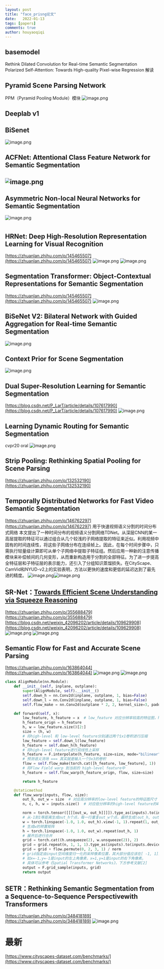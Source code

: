 ```yaml
---
layout: post
title: "face_prisng论文"
date:   2022-01-13
tags: [papers]
comments: true
author: houyaoqiqi
---
```


## basemodel
Rethink Dilated Convolution for Real-time Semantic Segmentation					 				
Polarized Self-Attention: Towards High-quality Pixel-wise Regression 
解读
## Pyramid Scene Parsing Network
PPM（Pyramid Pooling Module）模块
![image.png](https://cdn.nlark.com/yuque/0/2021/png/1493451/1634804777188-9ee11e0a-bcb9-4bab-99de-0bcd77616d7d.png#align=left&display=inline&height=399&id=u82e4aad2&margin=%5Bobject%20Object%5D&name=image.png&originHeight=798&originWidth=1800&size=714252&status=done&style=none&width=900)
## Deeplab v1
## BiSenet
![image.png](https://cdn.nlark.com/yuque/0/2021/png/1493451/1634817397910-20ca9c2d-7fe8-4a2b-ace4-fc0340758e99.png#align=left&display=inline&height=332&id=u784ff0bc&margin=%5Bobject%20Object%5D&name=image.png&originHeight=663&originWidth=969&size=338588&status=done&style=none&width=484.5)			 										 					
## ACFNet: Attentional Class Feature Network for Semantic Segmentation 
## ![image.png](https://cdn.nlark.com/yuque/0/2021/png/1493451/1634887177343-444520d2-d664-4ea6-ba39-0eba3b4d4c73.png#align=left&display=inline&height=473&id=u4feb1a0a&margin=%5Bobject%20Object%5D&name=image.png&originHeight=946&originWidth=2044&size=636795&status=done&style=none&width=1022)
## Asymmetric Non-local Neural Networks for Semantic Segmentation 
![image.png](https://cdn.nlark.com/yuque/0/2021/png/1493451/1634887040114-824d13d6-f3ce-420e-8db6-9ae92ac189b2.png#align=left&display=inline&height=477&id=uc50d0704&margin=%5Bobject%20Object%5D&name=image.png&originHeight=954&originWidth=2124&size=1065048&status=done&style=none&width=1062)
# 							 					
## HRNet: Deep High-Resolution Representation Learning for Visual Recognition
[https://zhuanlan.zhihu.com/p/145465507](https://zhuanlan.zhihu.com/p/145465507)
![image.png](https://cdn.nlark.com/yuque/0/2021/png/1493451/1635419736183-2a231ed2-7e35-4a90-bad1-4529cc95d434.png#align=left&display=inline&height=240&id=u94871140&margin=%5Bobject%20Object%5D&name=image.png&originHeight=481&originWidth=1440&size=495868&status=done&style=none&width=720)
![image.png](https://cdn.nlark.com/yuque/0/2021/png/1493451/1635419749319-60b039c1-ba70-420f-9a10-0978fcd90c1d.png#align=left&display=inline&height=285&id=udef7da69&margin=%5Bobject%20Object%5D&name=image.png&originHeight=569&originWidth=1440&size=336146&status=done&style=none&width=720)
## Segmentation Transformer: Object-Contextual Representations for Semantic Segmentation
[https://zhuanlan.zhihu.com/p/145465507](https://zhuanlan.zhihu.com/p/145465507)
![image.png](https://cdn.nlark.com/yuque/0/2021/png/1493451/1635419652695-285de2b6-defb-4aa4-af57-a41156908abc.png#align=left&display=inline&height=378&id=u86ca013a&margin=%5Bobject%20Object%5D&name=image.png&originHeight=755&originWidth=1440&size=545067&status=done&style=none&width=720)
## BiSeNet V2: Bilateral Network with Guided Aggregation for Real-time Semantic Segmentation 
![image.png](https://cdn.nlark.com/yuque/0/2021/png/1493451/1634885044848-331b9682-4a56-4cfd-af90-d8de8cf6a6af.png#align=left&display=inline&height=557&id=u589fcaf7&margin=%5Bobject%20Object%5D&name=image.png&originHeight=1114&originWidth=1848&size=1217378&status=done&style=none&width=924)		 					
## Context Prior for Scene Segmentation 
![image.png](https://cdn.nlark.com/yuque/0/2021/png/1493451/1634884756751-39af91b5-08c0-48a7-8fc7-c51c953819ba.png#align=left&display=inline&height=477&id=u41e1fcc0&margin=%5Bobject%20Object%5D&name=image.png&originHeight=954&originWidth=1818&size=560641&status=done&style=none&width=909)					 					
					 					
## Dual Super-Resolution Learning for Semantic Segmentation 
[https://blog.csdn.net/P_LarT/article/details/107617990](https://blog.csdn.net/P_LarT/article/details/107617990)
![image.png](https://cdn.nlark.com/yuque/0/2021/png/1493451/1634884312211-0a7f6817-5bb5-4671-b773-4ad0cf39e2cd.png#align=left&display=inline&height=492&id=u2a6aae94&margin=%5Bobject%20Object%5D&name=image.png&originHeight=984&originWidth=2048&size=1516650&status=done&style=none&width=1024)
## Learning Dynamic Routing for Semantic Segmentation 
cvpr20 oral
![image.png](https://cdn.nlark.com/yuque/0/2021/png/1493451/1634883528108-23c9fafe-d69f-4603-96a9-fa0c05a142ec.png#align=left&display=inline&height=317&id=u374f54f6&margin=%5Bobject%20Object%5D&name=image.png&originHeight=634&originWidth=1856&size=778973&status=done&style=none&width=928)
## Strip Pooling: Rethinking Spatial Pooling for Scene Parsing 
[https://zhuanlan.zhihu.com/p/132532190](https://zhuanlan.zhihu.com/p/132532190)
## Temporally Distributed Networks for Fast Video Semantic Segmentation
[https://zhuanlan.zhihu.com/p/146762297](https://zhuanlan.zhihu.com/p/146762297)
用于快速视频语义分割的时间分布式网络
本文提出了一种时间分布的视频语义分割网络TDNet。从深层CNN的某一高层提取的特征可以通过组合从几个较浅的子网络提取的特征来近似。利用视频中固有的时间连续性，将这些子网络分布在连续帧上。因此，在每个时间步骤中，只需执行轻量级计算即可从单个子网络中提取子特征组。然后应用一种新的注意传播模块来补偿帧间的几何变形，从而重新构造用于分割的全部特征。为了进一步提高全特征层和子特征层的表示能力，还引入了分组知识蒸馏损失。在CityScape、CamVid和NYUD-v2上的实验表明，方法以更快的速度和更低的延迟达到了最先进的精度。
![image.png](https://cdn.nlark.com/yuque/0/2021/png/1493451/1634873290440-b50891e9-3dfd-4599-9e72-4f57621c6274.png#align=left&display=inline&height=509&id=u868bd204&margin=%5Bobject%20Object%5D&name=image.png&originHeight=1018&originWidth=1068&size=451318&status=done&style=none&width=534)![image.png](https://cdn.nlark.com/yuque/0/2021/png/1493451/1634873360150-33d965ff-6a3a-4bae-9be5-7be49b5bc56f.png#align=left&display=inline&height=626&id=uaad70047&margin=%5Bobject%20Object%5D&name=image.png&originHeight=1252&originWidth=2012&size=1080655&status=done&style=none&width=1006)
## SR-Net：[Towards Efficient Scene Understanding via Squeeze Reasoning](https://link.zhihu.com/?target=https%3A//arxiv.org/abs/2011.03308)
[https://zhuanlan.zhihu.com/p/355688479](https://zhuanlan.zhihu.com/p/355688479)
[https://blog.csdn.net/weixin_42096202/article/details/109629908](https://blog.csdn.net/weixin_42096202/article/details/109629908)
![image.png](https://cdn.nlark.com/yuque/0/2021/png/1493451/1634817097134-1b9f8e49-a0ed-43cf-8e7a-c4a957ac6bac.png#align=left&display=inline&height=536&id=uf10e1b0e&margin=%5Bobject%20Object%5D&name=image.png&originHeight=1072&originWidth=1450&size=446258&status=done&style=none&width=725)
![image.png](https://cdn.nlark.com/yuque/0/2021/png/1493451/1634817121425-c2d05560-e3a5-45fd-92c1-9ed2cbad656f.png#align=left&display=inline&height=255&id=u63103e6a&margin=%5Bobject%20Object%5D&name=image.png&originHeight=510&originWidth=1751&size=465120&status=done&style=none&width=875.5)
## Semantic Flow for Fast and Accurate Scene Parsing
[https://zhuanlan.zhihu.com/p/163864044](https://zhuanlan.zhihu.com/p/163864044)
![image.png](https://cdn.nlark.com/yuque/0/2021/png/1493451/1634816960732-006ee160-ab2e-44c3-9095-0a4b0419a07c.png#align=left&display=inline&height=456&id=u5dc74ef8&margin=%5Bobject%20Object%5D&name=image.png&originHeight=912&originWidth=1474&size=459714&status=done&style=none&width=737)
![image.png](https://cdn.nlark.com/yuque/0/2021/png/1493451/1634816982857-1548b6d9-1357-4fc1-a1d8-ccb7acfa3cf4.png#align=left&display=inline&height=150&id=u4281de9d&margin=%5Bobject%20Object%5D&name=image.png&originHeight=299&originWidth=989&size=495423&status=done&style=none&width=494.5)
```python
class AlignModule(nn.Module):
    def __init__(self, inplane, outplane):
        super(AlignModule, self).__init__()
        self.down_h = nn.Conv2d(inplane, outplane, 1, bias=False)
        self.down_l = nn.Conv2d(inplane, outplane, 1, bias=False)
        self.flow_make = nn.Conv2d(outplane * 2, 2, kernel_size=3, padding=1, bias=False)

    def forward(self, x):
        low_feature, h_feature = x  # low_feature 对应分辨率较高的特征图，h_feature即为低分辨率的high-level feature
        h_feature_orign = h_feature
        h, w = low_feature.size()[2:]
        size = (h, w)
        # 将high-level 和 low-level feature分别通过两个1x1卷积进行压缩
        low_feature = self.down_l(low_feature)
        h_feature = self.down_h(h_feature)
        # 将high-level feature进行双线性上采样
        h_feature = F.interpolate(h_feature, size=size, mode="bilinear", align_corners=False)
        # 预测语义流场 === 其实就是输入一个3x3的卷积
        flow = self.flow_make(torch.cat([h_feature, low_feature], 1))
        # 将Flow Field warp 到当前的 high-level feature中
        h_feature = self.flow_warp(h_feature_orign, flow, size=size)

        return h_feature

    @staticmethod
    def flow_warp(inputs, flow, size):
        out_h, out_w = size  # 对应高分辨率的low-level feature的特征图尺寸
        n, c, h, w = inputs.size()  # 对应低分辨率的high-level feature的4个输入维度

        norm = torch.tensor([[[[out_w, out_h]]]]).type_as(inputs).to(inputs.device)
        # 从-1到1等距离生成out_h个点，每一行重复out_w个点，最终生成(out_h, out_w)的像素点
        w = torch.linspace(-1.0, 1.0, out_h).view(-1, 1).repeat(1, out_w)
        # 生成w的转置矩阵
        h = torch.linspace(-1.0, 1.0, out_w).repeat(out_h, 1)
        # 展开后进行合并
        grid = torch.cat((h.unsqueeze(2), w.unsqueeze(2)), 2)
        grid = grid.repeat(n, 1, 1, 1).type_as(inputs).to(inputs.device)
        grid = grid + flow.permute(0, 2, 3, 1) / norm
        # grid指定由input空间维度归一化的采样像素位置，其大部分值应该在[ -1, 1]的范围内
        # 如x=-1,y=-1是input的左上角像素，x=1,y=1是input的右下角像素。
        # 具体可以参考《Spatial Transformer Networks》，下方参考文献[2]
        output = F.grid_sample(inputs, grid)
        return output
```


## SETR：Rethinking Semantic Segmentation from a Sequence-to-Sequence Perspectivewith Transformers
[https://zhuanlan.zhihu.com/p/348418189](https://zhuanlan.zhihu.com/p/348418189)
![image.png](https://cdn.nlark.com/yuque/0/2021/png/1493451/1634816680754-4b5469d5-9e1d-4212-8e88-fc244eb63f02.png#align=left&display=inline&height=241&id=u05ccca87&margin=%5Bobject%20Object%5D&name=image.png&originHeight=481&originWidth=1108&size=399647&status=done&style=none&width=554)
# 最新
[https://www.cityscapes-dataset.com/benchmarks/](https://www.cityscapes-dataset.com/benchmarks/)
